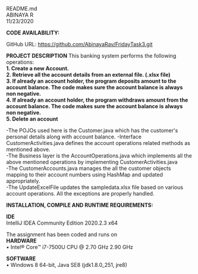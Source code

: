 README.md  
ABINAYA R  
11/23/2020  

**CODE AVAILABILITY:**       

GitHub URL: https://github.com/AbinayaRav/FridayTask3.git     

**PROJECT DESCRIPTION**
This banking system performs the following operations:  
**1. Create a new Account.**      
**2. Retrieve all the account details from an external file. (.xlsx file)**       
**3. If already an account holder, the program deposits amount to the account balance. The code makes sure the account balance is always non negative.**        
**4. If already an account holder, the program  withdraws amount from the account balance. The code makes sure the account balance is always non negative.**        
**5. Delete an account**    

-The POJOs used here is the Customer.java which has the customer's personal details along with account balance. 
-Interface CustomerActivities.java defines the account operations related methods as mentioned above.  
-The Business layer is the AccountOperations.java which implements all the above mentioned operations by implementing CustomerActivities.java  
-The CustomerAccounts.java manages the all the customer objects mapping to their account numbers using HashMap and updated appropriately.    
-The UpdateExcelFile updates the sampledata.xlsx file based on various account operations. All the exceptions are properly handled.  


**INSTALLATION, COMPILE AND RUNTIME REQUIREMENTS:**  

**IDE**    
IntelliJ IDEA Community Edition 2020.2.3 x64  

The assignment has been coded and runs on  
**HARDWARE**    
• Intel® Core™ i7-7500U CPU @ 2.70 GHz 2.90 GHz  

**SOFTWARE**    
• Windows 8 64-bit, Java SE8 (jdk1.8.0_251, jre8)  
